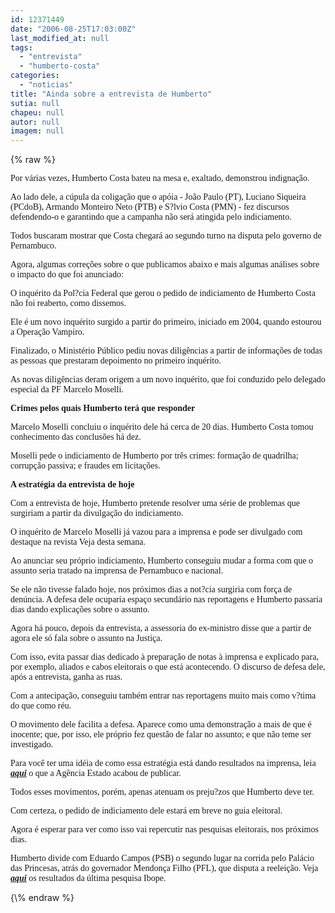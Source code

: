 ```yaml
---
id: 12371449
date: "2006-08-25T17:03:00Z"
last_modified_at: null
tags:
  - "entrevista"
  - "humberto-costa"
categories:
  - "noticias"
title: "Ainda sobre a entrevista de Humberto"
sutia: null
chapeu: null
autor: null
imagem: null
---
```

{\% raw %}
<p><P><FONT face=Verdana>Por várias vezes, Humberto Costa bateu na mesa e, exaltado, demonstrou indignação. </FONT></P></p>
<p><P><FONT face=Verdana>Ao lado dele, a cúpula da coligação que o apóia -&nbsp;João Paulo (PT), Luciano Siqueira (PCdoB), Armando Monteiro Neto (PTB) e S?lvio Costa (PMN) - fez discursos defendendo-o e garantindo que a campanha não será atingida pelo indiciamento. </FONT></P></p>
<p><P><FONT face=Verdana>Todos buscaram mostrar que Costa chegará ao segundo turno na disputa pelo governo de Pernambuco.</FONT></P></p>
<p><P><FONT face=Verdana>Agora, algumas correções sobre o que publicamos abaixo e mais algumas análises sobre o impacto do que foi anunciado:</FONT></P></p>
<p><P><FONT face=Verdana>O inquérito da Pol?cia Federal que gerou o pedido de indiciamento de Humberto Costa não foi reaberto, como dissemos.</FONT></P></p>
<p><P><FONT face=Verdana>Ele é um novo inquérito surgido a partir do primeiro, iniciado em 2004, quando estourou a Operação Vampiro.</FONT></P></p>
<p><P><FONT face=Verdana>Finalizado, o Ministério Público pediu novas diligências a partir de informações de todas as pessoas que prestaram depoimento no primeiro inquérito.</FONT></P></p>
<p><P><FONT face=Verdana>As novas diligências deram origem a um novo inquérito, que foi conduzido pelo delegado especial da PF Marcelo Moselli.</FONT></P><B></p>
<p><P><FONT face=Verdana>Crimes pelos quais Humberto terá que responder</FONT></P></B></p>
<p><P><FONT face=Verdana>Marcelo Moselli concluiu o inquérito dele há cerca de 20 dias. Humberto Costa tomou conhecimento das conclusões há dez.</FONT></P></p>
<p><P><FONT face=Verdana>Moselli pede o indiciamento de Humberto por três crimes: formação de quadrilha; corrupção passiva; e fraudes em licitações.</FONT></P><B></p>
<p><P><FONT face=Verdana>A estratégia da entrevista de hoje</FONT></P></B></p>
<p><P><FONT face=Verdana>Com a entrevista de hoje, Humberto pretende resolver uma série de problemas que surgiriam a partir da divulgação do indiciamento.</FONT></P></p>
<p><P><FONT face=Verdana>O inquérito de Marcelo Moselli já vazou para a imprensa e pode ser divulgado com destaque na revista Veja desta semana.</FONT></P></p>
<p><P><FONT face=Verdana>Ao anunciar seu próprio indiciamento, Humberto conseguiu mudar a forma com que o assunto seria tratado na imprensa de Pernambuco e nacional.</FONT></P></p>
<p><P><FONT face=Verdana>Se ele não tivesse falado hoje, nos próximos dias a not?cia surgiria com força de denúncia. A defesa dele ocuparia espaço secundário nas reportagens e Humberto passaria dias dando explicações sobre o assunto.</FONT></P></p>
<p><P><FONT face=Verdana>Agora há pouco, depois da entrevista, a assessoria do ex-ministro disse que a partir de agora ele só fala sobre o assunto na Justiça. </FONT></P></p>
<p><P><FONT face=Verdana>Com isso, evita passar dias dedicado à preparação de notas à imprensa e explicado para, por exemplo, aliados e cabos eleitorais o que está acontecendo. O discurso de defesa dele, após a entrevista, ganha as ruas.</FONT></P></p>
<p><P><FONT face=Verdana>Com a antecipação, conseguiu também entrar nas reportagens muito mais como v?tima do que como réu.</FONT></P></p>
<p><P><FONT face=Verdana>O movimento dele facilita a defesa. Aparece como uma demonstração a mais de que é inocente; que, por isso, ele próprio fez questão de falar no assunto; e que não teme ser investigado.</FONT></P></p>
<p><P><FONT face=Verdana>Para você ter uma idéia de como essa estratégia está dando resultados na imprensa, leia <STRONG><EM><A href=\"https://www.estadao.com.br/ultimas/nacional/eleicoes2006/noticias/2006/ago/25/186.htm\" target=_blank>aqui</A></EM></STRONG> o que a Agência Estado acabou de publicar.</FONT></P></p>
<p><P><FONT face=Verdana>Todos esses movimentos, porém,&nbsp;apenas atenuam os preju?zos que Humberto deve ter. </FONT></P></p>
<p><P><FONT face=Verdana>Com certeza, o pedido de indiciamento dele estará em breve no guia eleitoral.</FONT></P></p>
<p><P><FONT face=Verdana>Agora é esperar para ver como isso vai repercutir nas pesquisas eleitorais, nos próximos dias. </FONT></P></p>
<p><P><FONT face=Verdana>Humberto divide com Eduardo Campos (PSB) o segundo lugar na corrida pelo Palácio das Princesas, atrás do governador Mendonça Filho (PFL), que disputa a reeleição. Veja <STRONG><EM><U><A href=\"https://jc3.uol.com.br/blogs/jc/2006/08/17/index.php#823\" target=_blank>aqui</A></U></EM></STRONG> os resultados da última pesquisa Ibope.</FONT></P> </p>
{\% endraw %}